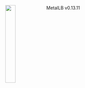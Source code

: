 ---
---
<img align="left" src="/images/logo/metallb-white.png" width="25%"></img>
MetalLB v0.13.11
<p style="clear: both"></p>
